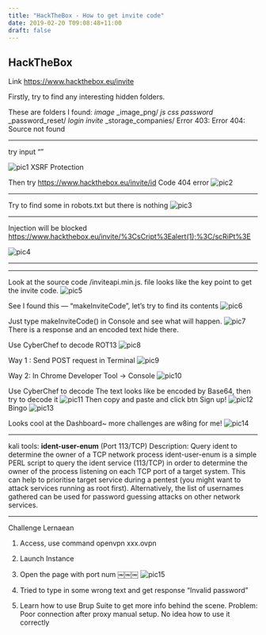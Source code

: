 ```yaml
---
title: "HackTheBox - How to get invite code"
date: 2019-02-20 T09:08:48+11:00
draft: false
---
```


## HackTheBox

Link https://www.hackthebox.eu/invite

Firstly, try to find any interesting hidden folders.

These are folders I found: 
_image_
_image_png/
_js_
_css_
_password_
_password_reset/
_login_
_invite_
_storage_companies/
Error 403: 
Error 404: Source not found
- - - -

try input “”


![pic1](/htf-xsrf.png)
XSRF Protection

Then try https://www.hackthebox.eu/invite/id 
Code 404 error
![pic2](/htf-404.png)

- - - -
Try to find some in robots.txt but there is nothing
![pic3](/htf-robot.png)

- - - -
Injection will be blocked 
https://www.hackthebox.eu/invite/%3CsCript%3Ealert(1);%3C/scRiPt%3E

![pic4](/htf-injection.png)
- - - -
- - - -
Look at the source code
/inviteapi.min.js. file looks like the key point to get the invite code.
![pic5](/htf-inviteapi.png)

See I found this — “makeInviteCode”, let’s try to find its contents
![pic6](/htb-MICode.png)

Just type makeInviteCode() in Console and see what will happen.
![pic7](/htf-Console.png)
There is a response and an encoded text hide there. 

Use CyberChef to decode ROT13
![pic8](/htf-cyberchef.png)

Way 1 : Send POST request in Terminal
![pic9](/htf-POST.png)

Way 2: In Chrome Developer Tool -> Console
![pic10](/htf-way2.png)

Use CyberChef to decode
The text looks like be encoded by Base64, then try to decode it
![pic11](/htf-cyberchef2.png)
Then copy and paste and click btn Sign up!
![pic12](/htb-signup.png)
Bingo
![pic13](/htb-bingo.png)

Looks cool at the Dashboard~ more challenges are w8ing for me!
![pic14](/htb-inside.png)
- - - -

kali tools: 
**ident-user-enum**  (Port 113/TCP)
Description: Query ident to determine the owner of a TCP network process
  ident-user-enum is a simple PERL script to query the ident service (113/TCP)
  in order to determine the owner of the process listening on each TCP port of a target system.
  This can help to prioritise target service during a pentest (you might want
  to attack services running as root first).
  Alternatively, the list of usernames gathered can be used for password
  guessing attacks on other network services.
- - - -
Challenge Lernaean
1. Access, use command openvpn xxx.ovpn
2. Launch Instance
3. Open the page with port num
￼￼￼
![pic15](/l.png)

4. Tried to type in some wrong text and get response “Invalid password”
5. Learn how to use Brup Suite to get more info behind the scene. 
Problem: Poor connection after proxy manual setup.
		No idea how to use it correctly

